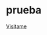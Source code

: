 # prueba
<a href="https://materializecss.com/media-css.html)https://materializecss.com/media-css.html">Visitame </a>
